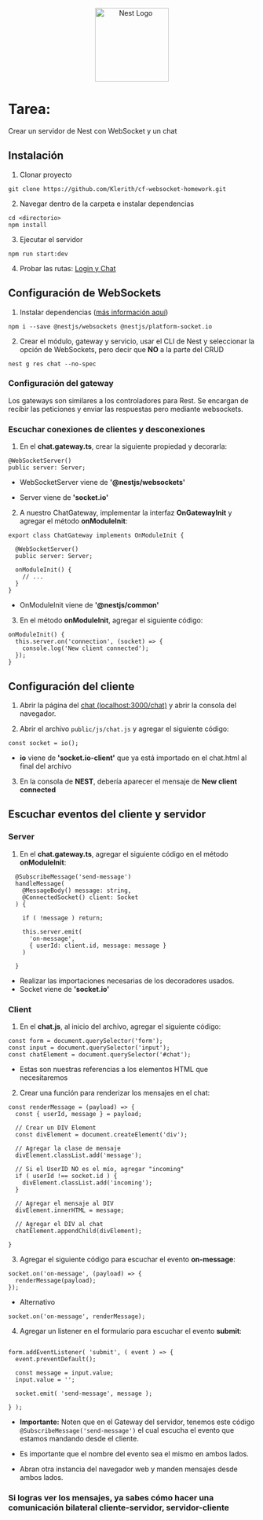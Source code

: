 <p align="center">
  <a href="http://nestjs.com/" target="blank"><img src="https://nestjs.com/img/logo-small.svg" width="150" alt="Nest Logo" /></a>
</p>

# Tarea: 
Crear un servidor de Nest con WebSocket y un chat


## Instalación
1. Clonar proyecto 
```
git clone https://github.com/Klerith/cf-websocket-homework.git
```

2. Navegar dentro de la carpeta e instalar dependencias
```
cd <directorio>
npm install
```

3. Ejecutar el servidor
```
npm run start:dev
```

4. Probar las rutas:
[Login y Chat](http://localhost:3000)


## Configuración de WebSockets

1. Instalar dependencias ([más información aquí](https://docs.nestjs.com/websockets/gateways))
```
npm i --save @nestjs/websockets @nestjs/platform-socket.io
```

2. Crear el módulo, gateway y servicio, usar el CLI de Nest y seleccionar la opción de WebSockets, pero decir que **NO** a la parte del CRUD
```
nest g res chat --no-spec
```


### Configuración del gateway 
Los gateways son similares a los controladores para Rest. Se encargan de recibir las peticiones y enviar las respuestas pero mediante websockets.


### Escuchar conexiones de clientes y desconexiones

1. En el **chat.gateway.ts**, crear la siguiente propiedad y decorarla:
```
@WebSocketServer()
public server: Server;
```

* WebSocketServer viene de **'@nestjs/websockets'**

* Server viene de **'socket.io'**


2. A nuestro ChatGateway, implementar la interfaz **OnGatewayInit** y agregar el método **onModuleInit**:
   
```
export class ChatGateway implements OnModuleInit {

  @WebSocketServer()
  public server: Server;

  onModuleInit() {
    // ...
  }
}
```
* OnModuleInit viene de **'@nestjs/common'**


3. En el método **onModuleInit**, agregar el siguiente código:
```
onModuleInit() {
  this.server.on('connection', (socket) => {
    console.log('New client connected');
  });
}
```

## Configuración del cliente

1. Abrir la página del [chat (localhost:3000/chat)](http://localhost:3000/chat.html) y abrir la consola del navegador.

2. Abrir el archivo ```public/js/chat.js``` y agregar el siguiente código:
```
const socket = io();
```
* **io** viene de **'socket.io-client'** que ya está importado en el chat.html al final del archivo


3. En la consola de **NEST**, debería aparecer el mensaje de **New client connected**



## Escuchar eventos del cliente y servidor

### Server
1. En el **chat.gateway.ts**, agregar el siguiente código en el método **onModuleInit**:
```
  @SubscribeMessage('send-message')
  handleMessage( 
    @MessageBody() message: string,
    @ConnectedSocket() client: Socket
  ) {
    
    if ( !message ) return;

    this.server.emit(
      'on-message', 
      { userId: client.id, message: message }
    )

  }
```
* Realizar las importaciones necesarias de los decoradores usados.
* Socket viene de **'socket.io'**


### Client

1. En el **chat.js**, al inicio del archivo, agregar el siguiente código:
```
const form = document.querySelector('form');
const input = document.querySelector('input');
const chatElement = document.querySelector('#chat');
```
* Estas son nuestras referencias a los elementos HTML que necesitaremos


2. Crear una función para renderizar los mensajes en el chat:
```
const renderMessage = (payload) => {
  const { userId, message } = payload;

  // Crear un DIV Element
  const divElement = document.createElement('div');

  // Agregar la clase de mensaje
  divElement.classList.add('message');

  // Si el UserID NO es el mío, agregar "incoming"
  if ( userId !== socket.id ) {
    divElement.classList.add('incoming');
  }

  // Agregar el mensaje al DIV
  divElement.innerHTML = message;

  // Agregar el DIV al chat
  chatElement.appendChild(divElement);

}
```


3. Agregar el siguiente código para escuchar el evento **on-message**:
```
socket.on('on-message', (payload) => {
  renderMessage(payload);
});
```
* Alternativo
```
socket.on('on-message', renderMessage);
```

4. Agregar un listener en el formulario para escuchar el evento **submit**:
```

form.addEventListener( 'submit', ( event ) => {
  event.preventDefault();

  const message = input.value;
  input.value = '';

  socket.emit( 'send-message', message );

} );

```

* **Importante:**  Noten que en el Gateway del servidor, tenemos este código ```@SubscribeMessage('send-message')``` el cual escucha el evento que estamos mandando desde el cliente. 
  
* Es importante que el nombre del evento sea el mismo en ambos lados.

* Abran otra instancia del navegador web y manden mensajes desde ambos lados.
 
### Si logras ver los mensajes, ya sabes cómo hacer una comunicación bilateral cliente-servidor, servidor-cliente


